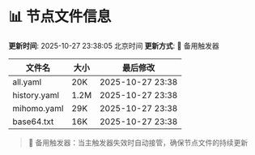 # 📊 节点文件信息

**更新时间**: 2025-10-27 23:38:05 北京时间
**更新方式**: 🔄 备用触发器

| 文件名 | 大小 | 最后修改 |
|--------|------|----------|
| all.yaml | 20K | 2025-10-27 23:38 |
| history.yaml | 1.2M | 2025-10-27 23:38 |
| mihomo.yaml | 29K | 2025-10-27 23:38 |
| base64.txt | 16K | 2025-10-27 23:38 |

> 🔄 备用触发器：当主触发器失效时自动接管，确保节点文件的持续更新
